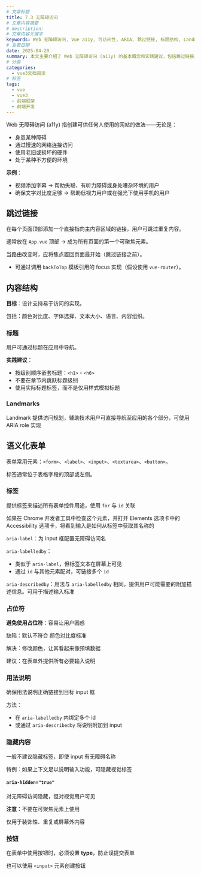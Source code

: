 ```yaml
---
# 文章标题
title: 7.3 无障碍访问
# 文章内容摘要
# description:
# 文章内容关键字
keywords: Web 无障碍访问, Vue a11y, 可访问性, ARIA, 跳过链接, 标题结构, Landmarks, 语义化表单, 标签关联, aria-label, aria-labelledby, aria-describedby, 占位符使用, 按钮可访问性
# 发表日期
date: 2025-04-20
summary: 本文主要介绍了 Web 无障碍访问 (a11y) 的基本概念和实践建议，包括跳过链接、内容结构、语义化表单等。
# 分类
categories:
  - vue3文档阅读
# 标签
tags:
  - vue
  - vue3
  - 前端框架
  - 前端开发
---
```


Web 无障碍访问 (a11y) 指创建可供任何人使用的网站的做法——无论是：

- 身患某种障碍
- 通过慢速的网络连接访问
- 使用老旧或损坏的硬件
- 处于某种不方便的环境

**示例**：

- 视频添加字幕 → 帮助失聪、有听力障碍或身处嘈杂环境的用户
- 确保文字对比度足够 → 帮助低视力用户或在强光下使用手机的用户

## 跳过链接

在每个页面顶部添加一个直接指向主内容区域的链接，用户可跳过重复内容。

通常放在 `App.vue` 顶部 → 成为所有页面的第一个可聚焦元素。

当路由改变时，应将焦点置回页面最开始（跳过链接之前）。

- 可通过调用 `backToTop` 模板引用的 focus 实现（假设使用 `vue-router`）。

## 内容结构

**目标**：设计支持易于访问的实现。

包括：颜色对比度、字体选择、文本大小、语言、内容组织。

### 标题

用户可通过标题在应用中导航。

**实践建议**：

- 按级别顺序嵌套标题：`<h1>` - `<h6>`
- 不要在章节内跳跃标题级别
- 使用实际标题标签，而不是仅用样式模拟标题

### Landmarks

Landmark 提供访问规划，辅助技术用户可直接导航至应用的各个部分，可使用 ARIA role 实现

## 语义化表单

表单常用元素：`<form>`、`<label>`、`<input>`、`<textarea>`、`<button>`。

标签通常位于表格字段的顶部或左侧。

### 标签

提供标签来描述所有表单控件用途，使用 `for` 与 `id` 关联

如果在 Chrome 开发者工具中检查这个元素，并打开 Elements 选项卡中的 Accessibility 选项卡，将看到输入是如何从标签中获取其名称的

`aria-label`：为 input 框配置无障碍访问名

`aria-labelledby`：

- 类似于 `aria-label`，但标签文本在屏幕上可见
- 通过 `id` 与其他元素配对，可链接多个 `id`

`aria-describedby`：用法与 `aria-labelledby` 相同，提供用户可能需要的附加描述信息。可用于描述输入标准

### 占位符

**避免使用占位符**：容易让用户困惑

缺陷：默认不符合 颜色对比度标准

解决：修改颜色，让其看起来像预填数据

建议：在表单外提供所有必要输入说明

### 用法说明

确保用法说明正确链接到目标 input 框

方法：

- 在 `aria-labelledby` 内绑定多个 id
- 或通过 `aria-describedby` 将说明附加到 input

### 隐藏内容

一般不建议隐藏标签，即使 input 有无障碍名称

特例：如果上下文足以说明输入功能，可隐藏视觉标签

#### `aria-hidden="true"`

对无障碍访问隐藏，但对视觉用户可见

**注意**：不要在可聚焦元素上使用

仅用于装饰性、重复或屏幕外内容

### 按钮

在表单中使用按钮时，必须设置 **type**，防止误提交表单

也可以使用 `<input>` 元素创建按钮
